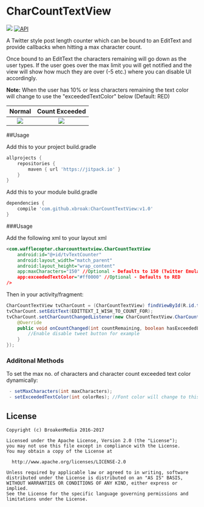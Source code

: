 # CharCountTextView

[![](https://img.shields.io/badge/license-Apache%20License%202.0-blue.svg)](https://www.apache.org/licenses/LICENSE-2.0.html)
<a target="_blank" href="https://developer.android.com/reference/android/os/Build.VERSION_CODES.html#ICE_CREAM_SANDWICH"><img src="https://img.shields.io/badge/API-14%2B-blue.svg?style=flat" alt="API" /></a> 

A Twitter style post length counter which can be bound to an EditText and provide callbacks when hitting a max character count.

Once bound to an EditText the characters remaining will go down as the user types. If the user goes over the max limit
you will get notified and the view will show how much they are over (-5 etc.) where you can disable UI accordingly.

**Note:** When the user has 10% or less characters remaining the text color will change to use the "exceededTextColor" 
below (Default: RED)

Normal             |  Count Exceeded
:-------------------------:|:-------------------------:
![](http://i.imgur.com/VgpFwfy.png)  |  ![](http://i.imgur.com/A3NK4wC.png)


##Usage

Add this to your project build.gradle
``` gradle
allprojects {
    repositories {
        maven { url 'https://jitpack.io' }
    }
}
```

Add this to your module build.gradle

``` gradle
dependencies {
    compile 'com.github.xbroak:CharCountTextView:v1.0'
}
```
###Usage

Add the following xml to your layout xml

```  xml
<com.wafflecopter.charcounttextview.CharCountTextView
    android:id="@+id/tvTextCounter"
    android:layout_width="match_parent"
    android:layout_height="wrap_content"
    app:maxCharacters="150" //Optional - Defaults to 150 (Twitter Emulation)
    app:exceededTextColor="#ff0000" //Optional - Defaults to RED
/> 
```

Then in your activity/fragment:

```java
CharCountTextView tvCharCount = (CharCountTextView) findViewById(R.id.tvTextCounter);
tvCharCount.setEditText(EDITTEXT_I_WISH_TO_COUNT_FOR);
tvCharCount.setCharCountChangedListener(new CharCountTextView.CharCountChangedListener() {
    @Override
    public void onCountChanged(int countRemaining, boolean hasExceededLimit) {
        //Enable disable tweet button for example
    }
});
```

### Additonal Methods
To set the max no. of characters and character count exceeded text color dynamically:

```java
 - setMaxCharacters(int maxCharacters); 
 - setExceededTextColor(int colorRes); //Font color will change to this when count has 10% or less remaining
```


## License

```
Copyright (c) BroakenMedia 2016-2017

Licensed under the Apache License, Version 2.0 (the "License");
you may not use this file except in compliance with the License.
You may obtain a copy of the License at

  http://www.apache.org/licenses/LICENSE-2.0

Unless required by applicable law or agreed to in writing, software
distributed under the License is distributed on an "AS IS" BASIS,
WITHOUT WARRANTIES OR CONDITIONS OF ANY KIND, either express or implied.
See the License for the specific language governing permissions and
limitations under the License.
```
